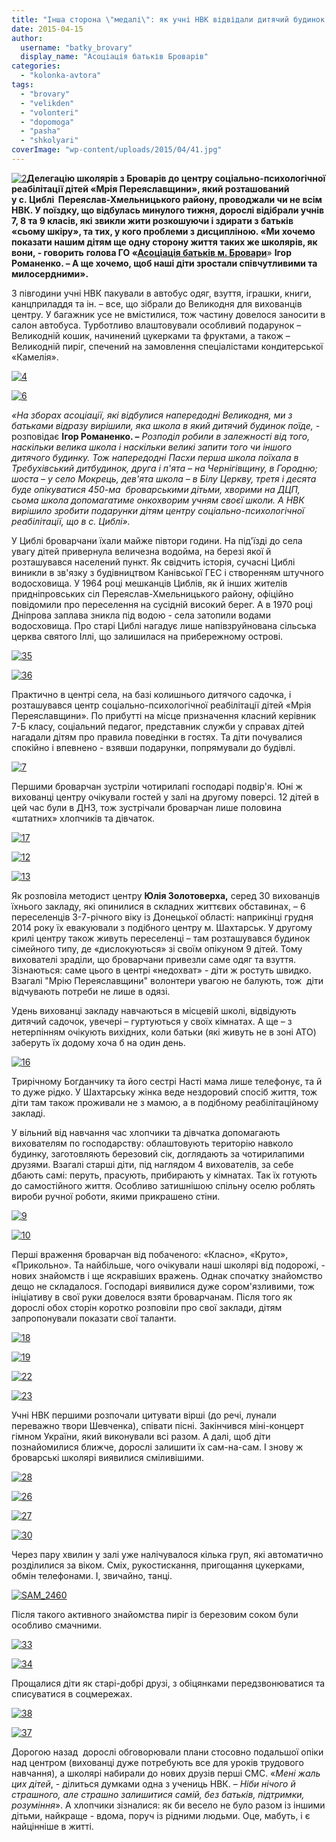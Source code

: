 ```yaml
---
title: "Інша сторона \"медалі\": як учні НВК відвідали дитячий будинок у Циблях"
date: 2015-04-15
author: 
  username: "batky_brovary"
  display_name: "Асоціація батьків Броварів"
categories: 
  - "kolonka-avtora"
tags: 
  - "brovary"
  - "velikden"
  - "volonteri"
  - "dopomoga"
  - "pasha"
  - "shkolyari"
coverImage: "wp-content/uploads/2015/04/41.jpg"
---
```


[![2](https://mpz.brovary.org/wp-content/uploads/2015/04/21.jpg)](https://mpz.brovary.org/wp-content/uploads/2015/04/21.jpg)**Делегацію школярів з Броварів до центру соціально-психологічної реабілітації дітей «Мрія Переяславщини», який розташований у с. Циблі  Переяслав-Хмельницького району, проводжали чи не всім НВК. У поїздку, що відбулась минулого тижня, дорослі відібрали учнів 7, 8 та 9 класів, які звикли жити розкошуючи і здирати з батьків «сьому шкіру», та тих, у кого проблеми з дисципліною. «Ми хочемо показати нашим дітям ще одну сторону життя таких же школярів, як вони, - говорить** **голова ГО «[Асоціація батьків м. Бровари](https://www.facebook.com/groups/607262956074041/)**» **Ігор Романенко. – А ще хочемо, щоб наші діти зростали співчутливими та милосердними».**

З півгодини учні НВК пакували в автобус одяг, взуття, іграшки, книги, канцприладдя та ін. – все, що зібрали до Великодня для вихованців центру. У багажник усе не вмістилися, тож частину довелося заносити в салон автобуса. Турботливо влаштовували особливий подарунок – Великодній кошик, начинений цукерками та фруктами, а також – Великодній пиріг, спечений на замовлення спеціалістами кондитерської «Камелія».

[![4](https://mpz.brovary.org/wp-content/uploads/2015/04/41.jpg)](https://mpz.brovary.org/wp-content/uploads/2015/04/41.jpg)

[![6](https://mpz.brovary.org/wp-content/uploads/2015/04/61.jpg)](https://mpz.brovary.org/wp-content/uploads/2015/04/61.jpg)

_«На зборах асоціації, які відбулися напередодні Великодня, ми з батьками відразу вирішили, яка школа в який дитячий будинок поїде, -_ розповідає **Ігор Романенко. –** _Розподіл робили в залежності від того, наскільки велика школа і наскільки великі запити того чи іншого дитячого будинку. Тож напередодні Пасхи перша школа поїхала в Требухівський дитбудинок,_ _друга і п'ята – на Чернігівщину, в Городню; шоста – у село Мокрець, дев'ята школа – в Білу Церкву, третя і десята буде опікуватися 450-ма  броварськими дітьми, хворими на ДЦП, сьома школа допомагатиме онкохворим учням своєї школи. А НВК вирішило зробити подарунки дітям центру соціально-психологічної реабілітації, що в с. Циблі»._

У Циблі броварчани їхали майже півтори години. На під'їзді до села увагу дітей привернула величезна водойма, на березі якої й розташувався населений пункт. Як свідчить історія, сучасні Циблі виникли в зв'язку з будівництвом Канівської ГЕС і створенням штучного водосховища. У 1964 році мешканців Циблів, як й інших жителів придніпровських сіл Переяслав-Хмельницького району, офіційно повідомили про переселення на сусідній високий берег. А в 1970 році Дніпрова заплава зникла під водою - села затопили водами водосховища. Про старі Циблі нагадує лише напівзруйнована сільська церква святого Іллі, що залишилася на прибережному острові.

[![35](https://mpz.brovary.org/wp-content/uploads/2015/04/35.jpg)](https://mpz.brovary.org/wp-content/uploads/2015/04/35.jpg)

[![36](https://mpz.brovary.org/wp-content/uploads/2015/04/36.jpg)](https://mpz.brovary.org/wp-content/uploads/2015/04/36.jpg)

Практично в центрі села, на базі колишнього дитячого садочка, і розташувався центр соціально-психологічної реабілітації дітей «Мрія Переяславщини». По прибутті на місце призначення класний керівник 7-Б класу, соціальний педагог, представник служби у справах дітей нагадали дітям про правила поведінки в гостях. Та діти почувалися спокійно і впевнено - взявши подарунки, попрямували до будівлі.

[![7](https://mpz.brovary.org/wp-content/uploads/2015/04/71.jpg)](https://mpz.brovary.org/wp-content/uploads/2015/04/71.jpg)

Першими броварчан зустріли чотирилапі господарі подвір'я. Юні ж вихованці центру очікували гостей у залі на другому поверсі. 12 дітей в цей час були в ДНЗ, тож зустрічали броварчан лише половина «штатних» хлопчиків та дівчаток.

[![17](https://mpz.brovary.org/wp-content/uploads/2015/04/17.jpg)](https://mpz.brovary.org/wp-content/uploads/2015/04/17.jpg)

[![12](https://mpz.brovary.org/wp-content/uploads/2015/04/121.jpg)](https://mpz.brovary.org/wp-content/uploads/2015/04/121.jpg)

[![13](https://mpz.brovary.org/wp-content/uploads/2015/04/131.jpg)](https://mpz.brovary.org/wp-content/uploads/2015/04/131.jpg)

Як розповіла методист центру **Юлія Золотоверха,** серед 30 вихованців їхнього закладу, які опинилися в складних життєвих обставинах, – 6 переселенців 3-7-річного віку із Донецької області: наприкінці грудня 2014 року їх евакуювали з подібного центру м. Шахтарськ. У другому крилі центру також живуть переселенці – там розташувався будинок сімейного типу, де «дислокуються» зі своїм опікуном 9 дітей. Тому вихователі зраділи, що броварчани привезли саме одяг та взуття. Зізнаються: саме цього в центрі «недохват» - діти ж ростуть швидко. Взагалі "Мрію Переяславщини" волонтери увагою не балують, тож  діти відчувають потреби не лише в одязі.

Удень вихованці закладу навчаються в місцевій школі, відвідують дитячий садочок, увечері – гуртуються у своїх кімнатах. А ще – з нетерпінням очікують вихідних, коли батьки (які живуть не в зоні АТО) заберуть їх додому хоча б на один день.

[![16](https://mpz.brovary.org/wp-content/uploads/2015/04/161.jpg)](https://mpz.brovary.org/wp-content/uploads/2015/04/161.jpg)

Трирічному Богданчику та його сестрі Насті мама лише телефонує, та й то дуже рідко. У Шахтарську жінка веде нездоровий спосіб життя, тож діти там також проживали не з мамою, а в подібному реабілітаційному закладі.

У вільний від навчання час хлопчики та дівчатка допомагають вихователям по господарству: облаштовують територію навколо будинку, заготовляють березовий сік, доглядають за чотирилапими друзями. Взагалі старші діти, під наглядом 4 вихователів, за себе дбають самі: перуть, прасують, прибирають у кімнатах. Так їх готують до самостійного життя. Особливо затишнішою спільну оселю роблять вироби ручної роботи, якими прикрашено стіни.

[![9](https://mpz.brovary.org/wp-content/uploads/2015/04/91.jpg)](https://mpz.brovary.org/wp-content/uploads/2015/04/91.jpg)

[![10](https://mpz.brovary.org/wp-content/uploads/2015/04/101.jpg)](https://mpz.brovary.org/wp-content/uploads/2015/04/101.jpg)

Перші враження броварчан від побаченого: «Класно», «Круто», «Прикольно». Та найбільше, чого очікували наші школярі від подорожі, - нових знайомств і ще яскравіших вражень. Однак спочатку знайомство дещо не складалося. Господарі виявилися дуже сором'язливими, тож ініціативу в свої руки довелося взяти броварчанам. Після того як дорослі обох сторін коротко розповіли про свої заклади, дітям запропонували показати свої таланти.

[![18](https://mpz.brovary.org/wp-content/uploads/2015/04/18.jpg)](https://mpz.brovary.org/wp-content/uploads/2015/04/18.jpg)

[![19](https://mpz.brovary.org/wp-content/uploads/2015/04/19.jpg)](https://mpz.brovary.org/wp-content/uploads/2015/04/19.jpg)

[![22](https://mpz.brovary.org/wp-content/uploads/2015/04/22.jpg)](https://mpz.brovary.org/wp-content/uploads/2015/04/22.jpg)

[![23](https://mpz.brovary.org/wp-content/uploads/2015/04/23.jpg)](https://mpz.brovary.org/wp-content/uploads/2015/04/23.jpg)

Учні НВК першими розпочали цитувати вірші (до речі, лунали переважно твори Шевченка), співати пісні. Закінчився міні-концерт гімном України, який виконували всі разом. А далі, щоб діти познайомилися ближче, дорослі залишити їх сам-на-сам. І знову ж броварські школярі виявилися сміливішими.

[![28](https://mpz.brovary.org/wp-content/uploads/2015/04/28.jpg)](https://mpz.brovary.org/wp-content/uploads/2015/04/28.jpg)

[![26](https://mpz.brovary.org/wp-content/uploads/2015/04/26.jpg)](https://mpz.brovary.org/wp-content/uploads/2015/04/26.jpg)

[![27](https://mpz.brovary.org/wp-content/uploads/2015/04/27.jpg)](https://mpz.brovary.org/wp-content/uploads/2015/04/27.jpg)

[![30](https://mpz.brovary.org/wp-content/uploads/2015/04/30.jpg)](https://mpz.brovary.org/wp-content/uploads/2015/04/30.jpg)

Через пару хвилин у залі уже налічувалося кілька груп, які автоматично розділилися за віком. Сміх, рукостискання, пригощання цукерками, обмін телефонами. І, звичайно, танці.

[![SAM_2460](https://mpz.brovary.org/wp-content/uploads/2015/04/SAM_2460.jpg)](https://mpz.brovary.org/wp-content/uploads/2015/04/SAM_2460.jpg)

Після такого активного знайомства пиріг із березовим соком були особливо смачними.

[![33](https://mpz.brovary.org/wp-content/uploads/2015/04/33.jpg)](https://mpz.brovary.org/wp-content/uploads/2015/04/33.jpg)

[![34](https://mpz.brovary.org/wp-content/uploads/2015/04/34.jpg)](https://mpz.brovary.org/wp-content/uploads/2015/04/34.jpg)

Прощалися діти як старі-добрі друзі, з обіцянками передзвонюватися та списуватися в соцмережах.

[![38](https://mpz.brovary.org/wp-content/uploads/2015/04/38.jpg)](https://mpz.brovary.org/wp-content/uploads/2015/04/38.jpg)

[![37](https://mpz.brovary.org/wp-content/uploads/2015/04/37.jpg)](https://mpz.brovary.org/wp-content/uploads/2015/04/37.jpg)

Дорогою назад  дорослі обговорювали плани стосовно подальшої опіки над центром (вихованці дуже потребують все для уроків трудового навчання), а школярі набирали до нових друзів перші СМС. «_Мені жаль цих дітей_, - ділиться думками одна з учениць НВК. – _Ніби нічого й страшного, але страшно залишитися самій, без батьків, підтримки, розуміння_». А хлопчики зізналися: як би весело не було разом із іншими дітьми, найкраще - вдома, поруч із рідними людьми. Оце, мабуть, і є найцінніше в житті.
